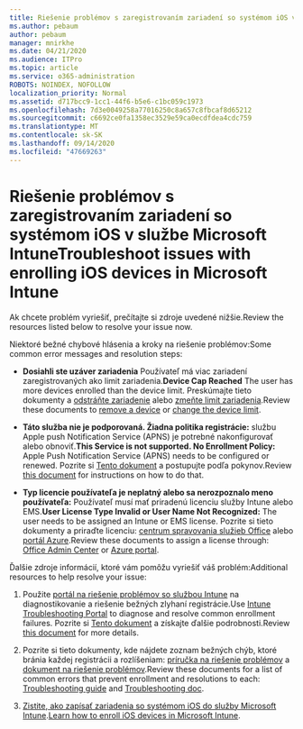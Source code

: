 ```yaml
---
title: Riešenie problémov s zaregistrovaním zariadení so systémom iOS v službe Microsoft Intune
ms.author: pebaum
author: pebaum
manager: mnirkhe
ms.date: 04/21/2020
ms.audience: ITPro
ms.topic: article
ms.service: o365-administration
ROBOTS: NOINDEX, NOFOLLOW
localization_priority: Normal
ms.assetid: d717bcc9-1cc1-44f6-b5e6-c1bc059c1973
ms.openlocfilehash: 7d3e0049258a77016250c8a657c8fbcaf8d65212
ms.sourcegitcommit: c6692ce0fa1358ec3529e59ca0ecdfdea4cdc759
ms.translationtype: MT
ms.contentlocale: sk-SK
ms.lasthandoff: 09/14/2020
ms.locfileid: "47669263"
---
```

# <a name="troubleshoot-issues-with-enrolling-ios-devices-in-microsoft-intune"></a><span data-ttu-id="85ac1-102">Riešenie problémov s zaregistrovaním zariadení so systémom iOS v službe Microsoft Intune</span><span class="sxs-lookup"><span data-stu-id="85ac1-102">Troubleshoot issues with enrolling iOS devices in Microsoft Intune</span></span>

<span data-ttu-id="85ac1-103">Ak chcete problém vyriešiť, prečítajte si zdroje uvedené nižšie.</span><span class="sxs-lookup"><span data-stu-id="85ac1-103">Review the resources listed below to resolve your issue now.</span></span> 
  
<span data-ttu-id="85ac1-104">Niektoré bežné chybové hlásenia a kroky na riešenie problémov:</span><span class="sxs-lookup"><span data-stu-id="85ac1-104">Some common error messages and resolution steps:</span></span>
  
- <span data-ttu-id="85ac1-105">**Dosiahli ste uzáver zariadenia** Používateľ má viac zariadení zaregistrovaných ako limit zariadenia.</span><span class="sxs-lookup"><span data-stu-id="85ac1-105">**Device Cap Reached** The user has more devices enrolled than the device limit.</span></span> <span data-ttu-id="85ac1-106">Preskúmajte tieto dokumenty a [odstráňte zariadenie](https://docs.microsoft.com/intune/devices-wipe) alebo [zmeňte limit zariadenia](https://docs.microsoft.com/intune/enrollment-restrictions-set#set-device-limit-restrictions).</span><span class="sxs-lookup"><span data-stu-id="85ac1-106">Review these documents to [remove a device](https://docs.microsoft.com/intune/devices-wipe) or [change the device limit](https://docs.microsoft.com/intune/enrollment-restrictions-set#set-device-limit-restrictions).</span></span>
    
- <span data-ttu-id="85ac1-107">**Táto služba nie je podporovaná. Žiadna politika registrácie:** službu Apple push Notification Service (APNS) je potrebné nakonfigurovať alebo obnoviť.</span><span class="sxs-lookup"><span data-stu-id="85ac1-107">**This Service is not supported. No Enrollment Policy:** Apple Push Notification Service (APNS) needs to be configured or renewed.</span></span> <span data-ttu-id="85ac1-108">Pozrite si [Tento dokument](https://docs.microsoft.com/intune/apple-mdm-push-certificate-get) a postupujte podľa pokynov.</span><span class="sxs-lookup"><span data-stu-id="85ac1-108">Review [this document](https://docs.microsoft.com/intune/apple-mdm-push-certificate-get) for instructions on how to do that.</span></span> 
    
- <span data-ttu-id="85ac1-109">**Typ licencie používateľa je neplatný alebo sa nerozpoznalo meno používateľa:** Používateľ musí mať priradenú licenciu služby Intune alebo EMS.</span><span class="sxs-lookup"><span data-stu-id="85ac1-109">**User License Type Invalid or User Name Not Recognized:** The user needs to be assigned an Intune or EMS license.</span></span> <span data-ttu-id="85ac1-110">Pozrite si tieto dokumenty a priraďte licenciu: [centrum spravovania služieb Office](https://docs.microsoft.com/intune/licenses-assign) alebo [portál Azure](https://docs.microsoft.com/azure/active-directory/license-users-groups).</span><span class="sxs-lookup"><span data-stu-id="85ac1-110">Review these documents to assign a license through: [Office Admin Center](https://docs.microsoft.com/intune/licenses-assign) or [Azure portal](https://docs.microsoft.com/azure/active-directory/license-users-groups).</span></span>
    
<span data-ttu-id="85ac1-111">Ďalšie zdroje informácií, ktoré vám pomôžu vyriešiť váš problém:</span><span class="sxs-lookup"><span data-stu-id="85ac1-111">Additional resources to help resolve your issue:</span></span>
  
1. <span data-ttu-id="85ac1-112">Použite [portál na riešenie problémov so službou Intune](https://devicemanagement.microsoft.com/#blade/Microsoft_Intune_DeviceSettings/TroubleshootBlade) na diagnostikovanie a riešenie bežných zlyhaní registrácie.</span><span class="sxs-lookup"><span data-stu-id="85ac1-112">Use [Intune Troubleshooting Portal](https://devicemanagement.microsoft.com/#blade/Microsoft_Intune_DeviceSettings/TroubleshootBlade) to diagnose and resolve common enrollment failures.</span></span> <span data-ttu-id="85ac1-113">Pozrite si [Tento dokument](https://docs.microsoft.com/intune/help-desk-operators) a získajte ďalšie podrobnosti.</span><span class="sxs-lookup"><span data-stu-id="85ac1-113">Review [this document](https://docs.microsoft.com/intune/help-desk-operators) for more details.</span></span> 
    
2. <span data-ttu-id="85ac1-114">Pozrite si tieto dokumenty, kde nájdete zoznam bežných chýb, ktoré bránia každej registrácii a rozlíšeniam: [príručka na riešenie problémov](https://support.microsoft.com/help/4039809/troubleshooting-ios-device-enrollment-in-intune) a [dokument na riešenie problémov](https://docs.microsoft.com/intune-classic/troubleshoot/troubleshoot-device-enrollment-in-intune).</span><span class="sxs-lookup"><span data-stu-id="85ac1-114">Review these documents for a list of common errors that prevent enrollment and resolutions to each: [Troubleshooting guide](https://support.microsoft.com/help/4039809/troubleshooting-ios-device-enrollment-in-intune) and [Troubleshooting doc](https://docs.microsoft.com/intune-classic/troubleshoot/troubleshoot-device-enrollment-in-intune).</span></span>
    
3. <span data-ttu-id="85ac1-115">[Zistite, ako zapísať zariadenia so systémom iOS do služby Microsoft Intune](https://docs.microsoft.com/intune/ios-enroll).</span><span class="sxs-lookup"><span data-stu-id="85ac1-115">[Learn how to enroll iOS devices in Microsoft Intune](https://docs.microsoft.com/intune/ios-enroll).</span></span>
    

